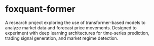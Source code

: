 # foxquant-former
A research project exploring the use of transformer-based models to analyze market data and forecast price movements. Designed to experiment with deep learning architectures for time-series prediction, trading signal generation, and market regime detection.
